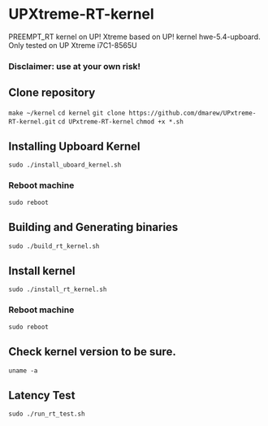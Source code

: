 # UPXtreme-RT-kernel
PREEMPT_RT kernel on UP! Xtreme based on UP! kernel hwe-5.4-upboard.
Only tested on UP Xtreme i7C1-8565U

### Disclaimer: use at your own risk!

## Clone repository
``make ~/kernel``
``cd kernel``
``git clone https://github.com/dmarew/UPxtreme-RT-kernel.git``
``cd UPxtreme-RT-kernel``
``chmod +x *.sh``

## Installing Upboard Kernel

``sudo ./install_uboard_kernel.sh``  

### Reboot machine

``sudo reboot``

## Building and Generating binaries

``sudo ./build_rt_kernel.sh``  

## Install kernel

``sudo ./install_rt_kernel.sh``  

### Reboot machine

``sudo reboot``

## Check kernel version to be sure.

``uname -a``

## Latency Test

``sudo ./run_rt_test.sh``  

